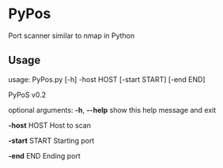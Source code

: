 # PyPos
Port scanner similar to nmap in Python
## Usage

usage: PyPos.py [-h] -host HOST [-start START] [-end END]

PyPoS v0.2

optional arguments:
  **-h**, **--help**    show this help message and exit
  
  **-host** HOST    Host to scan
  
  **-start** START  Starting port
  
  **-end** END      Ending port

